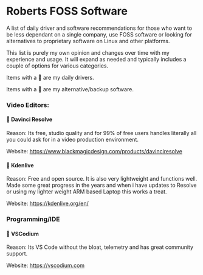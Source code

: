# Roberts FOSS Software
A list of daily driver and software recommendations for those who want to be less dependant on a single company, use FOSS software or looking for alternatives to proprietary software on Linux and other platforms.

This list is purely my own opinion and changes over time with my experience and usage. It will expand as needed and typically includes a couple of options for various categories.

Items with a :blue_car: are my daily drivers.

Items with a :floppy_disk: are my alternative/backup software.

### Video Editors:

#### :blue_car: Davinci Resolve

Reason:
Its free, studio quality and for 99% of free users handles literally all you could ask for in a video production environment. 

Website: https://www.blackmagicdesign.com/products/davinciresolve

#### :floppy_disk: Kdenlive

Reason:
Free and open source. It is also very lightweight and functions well. Made some great progress in the years and when i have updates to Resolve or using my lighter weight ARM based Laptop this works a treat.

Website: https://kdenlive.org/en/

### Programming/IDE

#### :blue_car: VSCodium

Reason:
Its VS Code without the bloat, telemetry and has great community support. 

Website: https://vscodium.com

